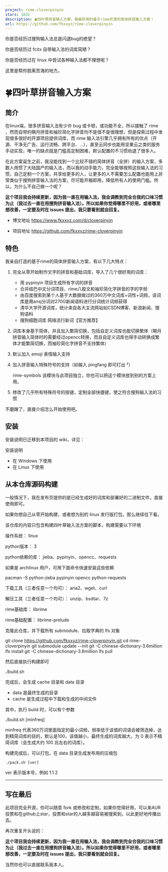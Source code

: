 ```yaml
---
project: rime-cloverpinyin
stars: 1832
description: 🍀️四叶草拼音输入方案，做最好用的基于rime开源的简体拼音输入方案！
url: https://github.com/fkxxyz/rime-cloverpinyin
---
```


你是否经历过搜狗输入法总是闪退bug的绝望？

你是否经历过 fcitx 自带输入法的词库简陋？

你是否经历过在 linux 中尝试各种输入法都不理想呢？

这里是帮你脱离苦海的地方。

🍀四叶草拼音输入方案
===========

简介
--

在linux端，很多拼音输入法有少许 bug 或卡顿，或功能不全，所以接触了 rime ，然而自带的朙月拼音和袖珍简化字拼音均不是很不是很理想，但是探索过程中发现很多很好的开源项目提供词库，而 rime 输入法引擎几乎拥有所有的优点（开源、干净无广告、运行流畅、跨平台、...），甚至云同步也能用坚果云之类的服务手动实现，唯一的缺点就是门槛高定制困难，默认配置的不习惯劝退了很多人。

在此方案诞生之前，我没能找到一个比较不错的简体拼音（全拼）的输入方案，多数人用惯了大陆国产的输入法，而以我的动手能力，完全能够按照这些输入法的习惯，自己定制一个方案，共享给更多的人，让更多的人不需要怎么配置也能用上非常类似于搜狗拼音输入法的方案，尽可能开箱即用，降低所有人的使用门槛。所以，为什么不自己做一个呢？

**这个项目我会持续更新，因为我一直在用输入法，我会调教到完全合我的口味习惯为止（我过去一直在用搜狗拼音输入法）。所以如果你觉得哪里不好用，或者哪里想改善，一定要及时在 issues 提出，我只要看到就会回复。**

-   博文地址 https://www.fkxxyz.com/d/cloverpinyin
    
-   项目地址 https://github.com/fkxxyz/rime-cloverpinyin
    

特色
--

我亲自打造的基于rime的简体拼音输入方案，有以下几大特点：

1.  完全从零开始制作文字的拼音和基础词库，导入了几个很好用的词库：
    
    -   用 pypinyin 项目生成所有字词的拼音
    -   合并结巴中文分词项目、rime八股文和袖珍简化字拼音的字的字频
    -   由百度搜索到某个人基于大数据做过的360万中文词库+词性+词频，该词库是用ansj分词对270G新闻语料进行分词统计词频获得
    -   清华大学开源词库，统计来自各大主流网站如CSDN博客、新浪新闻、搜狗语料
    -   搜狗细胞词库 网络流行新词【官方推荐】
2.  词库本身基于简体，并且加入繁简切换，包括自定义词库也能切换繁体（朙月拼音输入简体时的需要经过opencc转换，而且自定义词库也得手动转换成繁体才能繁简切换，而袖珍简化字拼音不支持繁体）
    
3.  默认加入 emoji 表情输入支持
    
4.  加入拼音输入特殊符号的支持（如输入 pingfang 即可打出 ²）
    
    rime-symbols 该模块与此项目独立，你也可以把这个模块放到别的方案上用。
    
5.  修改了几乎所有特殊符号的按键，定制全部快捷键，使之符合搜狗输入法的习惯
    

不磨蹭了，直接介绍怎么开始使用吧。

安装
--

安装说明已迁移到本项目的 wiki，详见：

安装说明

-   在 Windows 下使用
-   在 Linux 下使用

从本仓库源码构建
--------

一般情况下，我在发布页提供的是已经生成好的词库和部署好的二进制文件，直接使用即可。

如果你想自己从零开始构建，或者想为别的 linux 发行版打包，那么继续往下看。

该仓库的内容只包含构建四叶草输入法方案的脚本，构建需要以下环境

操作系统： linux

python版本： 3

python依赖的库： jieba、pypinyin、opencc、requests

如果是 archlinux 用户，可用下面命令快速安装这些依赖

pacman -S python-jieba pypinyin opencc python-requests

下载工具（三者任意一个均可）： aria2、wget、curl

解压工具（三者任意一个均可）： unzip、bsdtar、7z

rime基础库： librime

rime基础配置： librime-prelude

克隆此仓库，并下载所有 submodule、拉取字典的 lfs 对象

git clone https://github.com/fkxxyz/rime-cloverpinyin.git
cd rime-cloverpinyin
git submodule update --init
git -C chinese-dictionary-3.6million lfs install
git -C chinese-dictionary-3.6million lfs pull

然后直接执行构建即可

./build.sh

完成后，会生成 cache 目录和 data 目录

-   data 是最终生成的目录
-   cache 是生成过程中下载和生成的中间文件

其中，执行 build 时，可以有个参数

./build.sh \[minfreq\]

minfreq 代表360万词里面指定的最小词频，频率低于该值的词语会被筛选掉，达到精简词库的目的，默认是100，该值越小，最终生成的词库越大，为 0 表示不精简词库（会生成大约 100 兆左右的词库）。

构建完成后，可以打包，在 data 目录生成发布用的压缩包

```
./pack.sh [ver]
```

ver 表示版本号，例如 1.1.2

* * *

写在最后
----

此项目完全开源，你可以随意 fork 或修改和定制，如果你觉得好用，可以来AUR投票和在github上star，投票和star的人越多越容易被搜索到，以此更好地传播出去。

再次重复开头说的：

**这个项目我会持续更新，因为我一直在用输入法，我会调教到完全合我的口味习惯为止（我过去一直在用搜狗拼音输入法）。所以如果你觉得哪里不好用，或者哪里想改善，一定要及时在 issues 提出，我只要看到就会回复。**

当然你也可以直接联系我本人。
